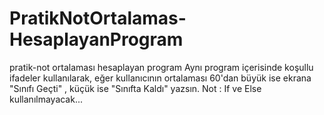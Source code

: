 # PratikNotOrtalamas-HesaplayanProgram
pratik-not ortalaması hesaplayan program Aynı program içerisinde koşullu ifadeler kullanılarak, eğer kullanıcının ortalaması 60'dan büyük ise ekrana "Sınıfı Geçti" , küçük ise "Sınıfta Kaldı" yazsın.  Not : If ve Else kullanılmayacak...
